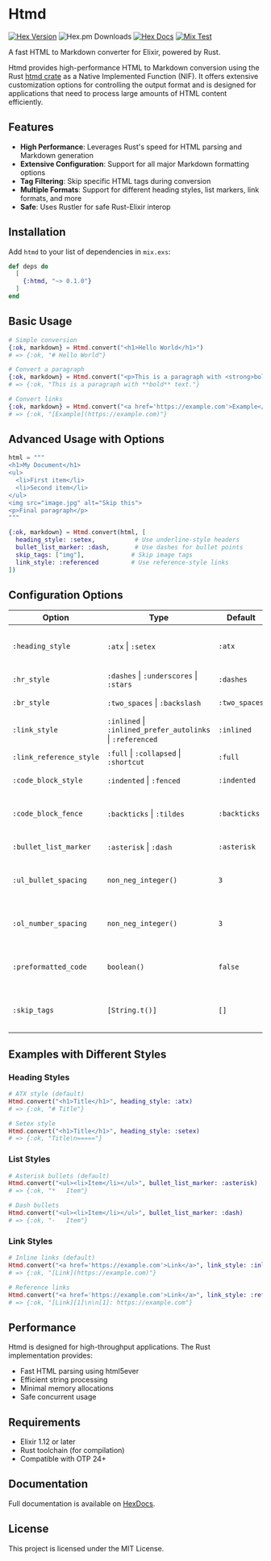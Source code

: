 # Htmd

[![Hex Version](https://img.shields.io/hexpm/v/htmd.svg)](https://hex.pm/packages/htmd)
![Hex.pm Downloads](https://img.shields.io/hexpm/dt/htmd)
[![Hex Docs](http://img.shields.io/badge/hex.pm-docs-green.svg?style=flat)](https://hexdocs.pm/htmd)
[![Mix Test](https://github.com/kasvith/htmd/actions/workflows/test.yml/badge.svg)](https://github.com/kasvith/htmd/actions/workflows/test.yml)

A fast HTML to Markdown converter for Elixir, powered by Rust.

Htmd provides high-performance HTML to Markdown conversion using the Rust [htmd crate](https://crates.io/crates/htmd) as a Native Implemented Function (NIF). It offers extensive customization options for controlling the output format and is designed for applications that need to process large amounts of HTML content efficiently.

## Features

- **High Performance**: Leverages Rust's speed for HTML parsing and Markdown generation
- **Extensive Configuration**: Support for all major Markdown formatting options
- **Tag Filtering**: Skip specific HTML tags during conversion
- **Multiple Formats**: Support for different heading styles, list markers, link formats, and more
- **Safe**: Uses Rustler for safe Rust-Elixir interop

## Installation

Add `htmd` to your list of dependencies in `mix.exs`:

```elixir
def deps do
  [
    {:htmd, "~> 0.1.0"}
  ]
end
```

## Basic Usage

```elixir
# Simple conversion
{:ok, markdown} = Htmd.convert("<h1>Hello World</h1>")
# => {:ok, "# Hello World"}

# Convert a paragraph
{:ok, markdown} = Htmd.convert("<p>This is a paragraph with <strong>bold</strong> text.</p>")
# => {:ok, "This is a paragraph with **bold** text."}

# Convert links
{:ok, markdown} = Htmd.convert("<a href='https://example.com'>Example</a>")
# => {:ok, "[Example](https://example.com)"}
```

## Advanced Usage with Options

```elixir
html = """
<h1>My Document</h1>
<ul>
  <li>First item</li>
  <li>Second item</li>
</ul>
<img src="image.jpg" alt="Skip this">
<p>Final paragraph</p>
"""

{:ok, markdown} = Htmd.convert(html, [
  heading_style: :setex,           # Use underline-style headers
  bullet_list_marker: :dash,       # Use dashes for bullet points
  skip_tags: ["img"],             # Skip image tags
  link_style: :referenced         # Use reference-style links
])
```

## Configuration Options

| Option | Type | Default | Description |
|--------|------|---------|-------------|
| `:heading_style` | `:atx` \| `:setex` | `:atx` | Header format (# vs underline) |
| `:hr_style` | `:dashes` \| `:underscores` \| `:stars` | `:dashes` | Horizontal rule style |
| `:br_style` | `:two_spaces` \| `:backslash` | `:two_spaces` | Line break format |
| `:link_style` | `:inlined` \| `:inlined_prefer_autolinks` \| `:referenced` | `:inlined` | Link format style |
| `:link_reference_style` | `:full` \| `:collapsed` \| `:shortcut` | `:full` | Reference link format |
| `:code_block_style` | `:indented` \| `:fenced` | `:indented` | Code block format |
| `:code_block_fence` | `:backticks` \| `:tildes` | `:backticks` | Fence character for code blocks |
| `:bullet_list_marker` | `:asterisk` \| `:dash` | `:asterisk` | Bullet point character |
| `:ul_bullet_spacing` | `non_neg_integer()` | `3` | Spaces between bullet and content |
| `:ol_number_spacing` | `non_neg_integer()` | `3` | Spaces between number and content |
| `:preformatted_code` | `boolean()` | `false` | Preserve whitespace in inline code |
| `:skip_tags` | `[String.t()]` | `[]` | HTML tags to skip during conversion |

## Examples with Different Styles

### Heading Styles

```elixir
# ATX style (default)
Htmd.convert("<h1>Title</h1>", heading_style: :atx)
# => {:ok, "# Title"}

# Setex style  
Htmd.convert("<h1>Title</h1>", heading_style: :setex)  
# => {:ok, "Title\n====="}
```

### List Styles

```elixir
# Asterisk bullets (default)
Htmd.convert("<ul><li>Item</li></ul>", bullet_list_marker: :asterisk)
# => {:ok, "*   Item"}

# Dash bullets
Htmd.convert("<ul><li>Item</li></ul>", bullet_list_marker: :dash)  
# => {:ok, "-   Item"}
```

### Link Styles

```elixir
# Inline links (default)
Htmd.convert("<a href='https://example.com'>Link</a>", link_style: :inlined)
# => {:ok, "[Link](https://example.com)"}

# Reference links
Htmd.convert("<a href='https://example.com'>Link</a>", link_style: :referenced)
# => {:ok, "[Link][1]\n\n[1]: https://example.com"}
```

## Performance

Htmd is designed for high-throughput applications. The Rust implementation provides:

- Fast HTML parsing using html5ever
- Efficient string processing  
- Minimal memory allocations
- Safe concurrent usage

## Requirements

- Elixir 1.12 or later
- Rust toolchain (for compilation)
- Compatible with OTP 24+

## Documentation

Full documentation is available on [HexDocs](https://hexdocs.pm/htmd).

## License

This project is licensed under the MIT License.

